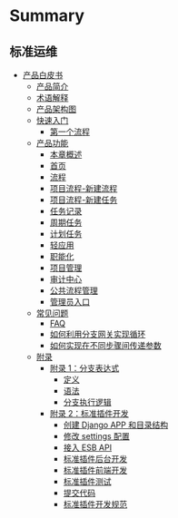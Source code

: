 # Summary

## 标准运维
* [产品白皮书]()
    * [产品简介](产品白皮书/产品简介/README.md)
    * [术语解释](产品白皮书/术语解释/glossary.md)
    * [产品架构图](产品白皮书/产品架构图/framework.md)
    * [快速入门]()
        * [第一个流程](产品白皮书/快速入门/job_flow.md)
    * [产品功能]()
        * [本章概述](产品白皮书/产品功能/function.md)
        * [首页](产品白皮书/产品功能/page.md)
        * [流程](产品白皮书/产品功能/flow.md)
        * [项目流程-新建流程](产品白皮书/产品功能/flow-edit.md)
        * [项目流程-新建任务](产品白皮书/产品功能/flow-new_task.md)
        * [任务记录](产品白皮书/产品功能/record.md)
        * [周期任务](产品白皮书/产品功能/periodic_task.md)
        * [计划任务](产品白皮书/产品功能/clock_task.md)
        * [轻应用](产品白皮书/产品功能/use.md)
        * [职能化](产品白皮书/产品功能/function_task.md)
        * [项目管理](产品白皮书/产品功能/project_management.md)
        * [审计中心](产品白皮书/产品功能/audit.md)
        * [公共流程管理](产品白皮书/产品功能/common_flow.md)
        * [管理员入口](产品白皮书/产品功能/administrator_portal.md)
    * [常见问题]()
        * [FAQ](产品白皮书/常见问题/faq.md)
        * [如何利用分支网关实现循环](产品白皮书/常见问题/loop.md)
        * [如何实现在不同步骤间传递参数](产品白皮书/常见问题/pass-variables.md)
    * [附录]()
        * [附录 1：分支表达式]()
            * [定义](产品白皮书/附录/define.md)
            * [语法](产品白皮书/附录/grammar.md)
            * [分支执行逻辑](产品白皮书/附录/logic.md)
        * [附录 2：标准插件开发]()
            * [创建 Django APP 和目录结构](产品白皮书/附录/Django.md)
            * [修改 settings 配置](产品白皮书/附录/settings.md)
            * [接入 ESB API](产品白皮书/附录/ESB.md)
            * [标准插件后台开发](产品白皮书/附录/atomic.md)
            * [标准插件前端开发](产品白皮书/附录/front.md)
            * [标准插件测试](产品白皮书/附录/test.md)
            * [提交代码](产品白皮书/附录/submit.md)
            * [标准插件开发规范](产品白皮书/附录/specification.md)

